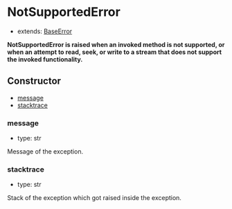 # NotSupportedError

- extends: [BaseError](./doc/api/python/exceptions/baseerror.md)

**NotSupportedError is raised when an invoked method is not supported, or when an attempt to read, seek, or write to a stream that does not support the invoked functionality.**

## Constructor<!-- {docsify-ignore} -->
- [message](#message)
- [stacktrace](#stacktrace)


### message
- type: str

Message of the exception.


### stacktrace
- type: str

Stack of the exception which got raised inside the exception.